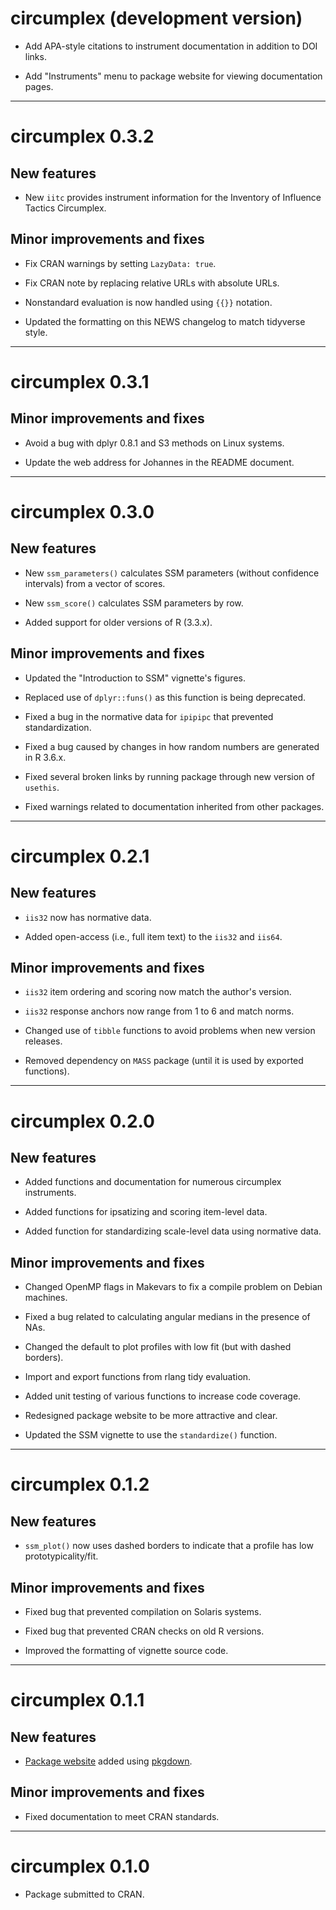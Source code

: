 # circumplex (development version)

* Add APA-style citations to instrument documentation in addition to DOI links.

* Add "Instruments" menu to package website for viewing documentation pages.

----

# circumplex 0.3.2

## New features

* New `iitc` provides instrument information for the Inventory of Influence 
  Tactics Circumplex.

## Minor improvements and fixes

* Fix CRAN warnings by setting `LazyData: true`.

* Fix CRAN note by replacing relative URLs with absolute URLs.

* Nonstandard evaluation is now handled using `{{}}` notation.

* Updated the formatting on this NEWS changelog to match tidyverse style.

----

# circumplex 0.3.1

## Minor improvements and fixes

* Avoid a bug with dplyr 0.8.1 and S3 methods on Linux systems.

* Update the web address for Johannes in the README document.

----

# circumplex 0.3.0

## New features

* New `ssm_parameters()` calculates SSM parameters (without 
  confidence intervals) from a vector of scores.
  
* New `ssm_score()` calculates SSM parameters by row.

* Added support for older versions of R (3.3.x).

## Minor improvements and fixes

* Updated the "Introduction to SSM" vignette's figures.

* Replaced use of `dplyr::funs()` as this function is being deprecated.

* Fixed a bug in the normative data for `ipipipc` that prevented standardization.

* Fixed a bug caused by changes in how random numbers are generated in R 3.6.x.

* Fixed several broken links by running package through new version of `usethis`.

* Fixed warnings related to documentation inherited from other packages.

----

# circumplex 0.2.1

## New features

* `iis32` now has normative data.

* Added open-access (i.e., full item text) to the `iis32` and `iis64`.

## Minor improvements and fixes

* `iis32` item ordering and scoring now match the author's version.

* `iis32` response anchors now range from 1 to 6 and match norms.

* Changed use of `tibble` functions to avoid problems when new version releases.

* Removed dependency on `MASS` package (until it is used by exported functions).

----

# circumplex 0.2.0

## New features

* Added functions and documentation for numerous circumplex instruments.

* Added functions for ipsatizing and scoring item-level data.

* Added function for standardizing scale-level data using normative data.

## Minor improvements and fixes

* Changed OpenMP flags in Makevars to fix a compile problem on Debian machines.

* Fixed a bug related to calculating angular medians in the presence of NAs.

* Changed the default to plot profiles with low fit (but with dashed borders).

* Import and export functions from rlang tidy evaluation.

* Added unit testing of various functions to increase code coverage.

* Redesigned package website to be more attractive and clear.

* Updated the SSM vignette to use the `standardize()` function.

----

# circumplex 0.1.2

## New features

* `ssm_plot()` now uses dashed borders to indicate that a profile has low prototypicality/fit.

## Minor improvements and fixes

* Fixed bug that prevented compilation on Solaris systems.

* Fixed bug that prevented CRAN checks on old R versions.

* Improved the formatting of vignette source code.

----

# circumplex 0.1.1

## New features

* [Package website](https://circumplex.jmgirard.com) added using [pkgdown](https://pkgdown.r-lib.org/).

## Minor improvements and fixes

* Fixed documentation to meet CRAN standards.

----

# circumplex 0.1.0

* Package submitted to CRAN.
